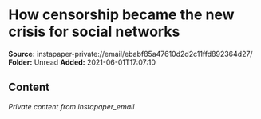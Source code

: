 # How censorship became the new crisis for social networks

**Source:** instapaper-private://email/ebabf85a47610d2d2c11ffd892364d27/
**Folder:** Unread
**Added:** 2021-06-01T17:07:10




## Content
*Private content from instapaper_email*
